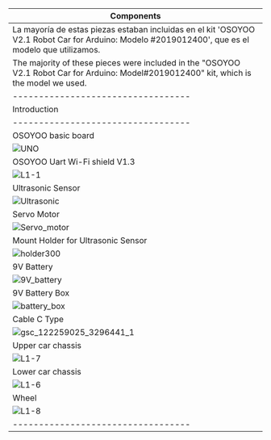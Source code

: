|             Components             |
| ---------------------------------- |
|La mayoría de estas piezas estaban incluidas en el kit 'OSOYOO V2.1 Robot Car for Arduino: Modelo #2019012400', que es el modelo que utilizamos.|
| The majority of these pieces were included in the "OSOYOO V2.1 Robot Car for Arduino: Model#2019012400" kit, which is the model we used.|
| ---------------------------------- |
|            Introduction            |
| ---------------------------------- |
| OSOYOO basic board                 |
|![UNO](https://github.com/ACJIREH/Jireh/assets/141764789/4773b752-4eac-4a69-bb54-55a7d40f9f63)|
| OSOYOO Uart Wi-Fi shield V1.3      |
|![L1-1](https://github.com/ACJIREH/Jireh/assets/141764789/b134e2ab-11ee-450e-b564-d7b80ead9d7e)|
| Ultrasonic Sensor                  |
|![Ultrasonic](https://github.com/ACJIREH/Jireh/assets/141764789/bd735eaf-1174-465c-9324-d9d53298dd1b)|
| Servo Motor                        |
|![Servo_motor](https://github.com/ACJIREH/Jireh/assets/141764789/18da265a-af46-4c75-ad3f-a59d5361ec88)|
| Mount Holder for Ultrasonic Sensor |
|![holder300](https://github.com/ACJIREH/Jireh/assets/141764789/5b904933-f7c3-4388-93c1-8ca084f0b14c)|
| 9V Battery                         |
|![9V_battery](https://github.com/ACJIREH/Jireh/assets/141764789/62686fc8-1fbe-48fe-bfa3-61126f1a3bbf)|
| 9V Battery Box                     |
|![battery_box](https://github.com/ACJIREH/Jireh/assets/141764789/70b45268-59b6-47e0-b306-0a644f0fb3be)|
| Cable C Type                       |
|![gsc_122259025_3296441_1](https://github.com/ACJIREH/Jireh/assets/141764789/3ac2d459-8a50-48e5-be83-91f5992efbc8)|
| Upper car chassis                  |
|![L1-7](https://github.com/ACJIREH/Jireh/assets/141764789/7dfe9809-85b6-4a80-af4e-854c206444c7)|
| Lower car chassis                  |
|![L1-6](https://github.com/ACJIREH/Jireh/assets/141764789/2dbd579d-9f34-4104-965e-89d45336742c)|
| Wheel                              |
|![L1-8](https://github.com/ACJIREH/Jireh/assets/141764789/e7a70c84-e293-4c7f-9a13-9b2d1c23a753)|
| ---------------------------------- |

